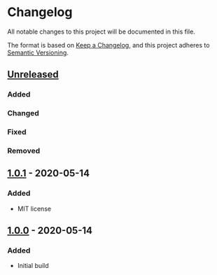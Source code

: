 # Changelog
All notable changes to this project will be documented in this file.

The format is based on [Keep a Changelog](https://keepachangelog.com/en/1.0.0/),
and this project adheres to [Semantic Versioning](https://semver.org/spec/v2.0.0.html).

## [Unreleased]
### Added

### Changed

### Fixed

### Removed

## [1.0.1] - 2020-05-14
### Added
- MIT license

## [1.0.0] - 2020-05-14
### Added
- Initial build

[Unreleased]: https://github.com/ninety-six/milo-css-base/compare/v1.0.1...HEAD
[1.0.1]: https://github.com/ninety-six/milo-css-base/releases/tag/v1.0.1
[1.0.0]: https://github.com/ninety-six/milo-css-base/releases/tag/v1.0.0
